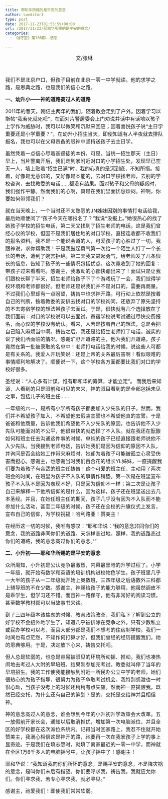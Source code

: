 ```yaml
---
title: 耶和华所赐的是平安的意念
author: sweditor3
type: post
date: 2017-11-23T01:55:59+00:00
url: /2017/11/23/耶和华所赐的是平安的意念/
categories:
  - 《@守望》第108期——感恩

---
```

<p style="text-align: center;">
  <span style="font-size: 12pt;">文/张琳</span>
</p>

&nbsp;

<span style="font-size: 12pt;">我们不是北京户口，但孩子目前在北京一零一中学就读。他的求学之路，是恩典之路，也是我们的信心之路。</span>

<span style="font-size: 12pt;"><strong>一、幼升小——神的道路高过人的道路</strong></span>

<span style="font-size: 12pt;">2011年的春天，刚信主两年的我们，随着教会走到了户外。因着学习以斯帖“我若死就死吧”，在面对片警居委会上门劝说并话中有话地以孩子上学作为威胁时，我可以以微笑和沉默来回应；因着喜悦孩子说“主日学重要还是小学重要？”，在幼升小招生当天，即使知道有人半夜就去排队报名，我也可以在父母责备的眼神中坚持送孩子去主日学。</span>

<span style="font-size: 12pt;">虽然凭着一点信心尽着基督徒的本份，可是，当统一招生那天（主日）早上，当片警离开后，我们走到家附近对口的小学招生处，发现早已空无一人，墙上贴着“招生已满”时，我的心真的是沉到底，不知所措。接着，好像是无意识的，又好像是本能的，去对口学校找老师，去别的学校咨询，去找教委的电话……都没有结果。面对孩子和父母的疑惑时，我们强作平静。然而我们的心啊，真是在我们里面忧愁烦闷。神啊，你要如何带领我们？</span>

<span style="font-size: 12pt;">就在当天晚上，一个当时还不太熟悉的JN姊妹因别的事情打电话给我，最后她顺便问了“孩子今天在哪报名了？”我说“没报上。”她很热心的找了她孩子学校的招生电话，第二天又找到了招生老师的电话。这是我们曾经心仪的学校，但因不是我们居住地的对口学校，直接连收都不收我们的报名资料。我不是一个能说会道的人，可爱孩子的心胜过了一切。我跟神说，求你帮助我！于是我鼓起勇气第一次给一个陌生人打了一个长长的电话，遭到了婉言拒绝。第二天我又鼓起勇气，给老师发了几条很长的信息，告知了孩子的一些情况包括优点。这次竟收到了她的回复：带孩子过来看看吧。感谢主，我激动的心都快蹦出来了！面试只是让我们跟校长聊了半天，招生老师给孩子下了个游戏玩了一会，我们觉得学校环境和老师都很好。但老师还是说我们并不是对口的，需要再商量。不过我们心里却有一点盼望，祷告中也求神开路。可行动上依然是按着自己的判断，按着教委的安排去找对口的学校询问，还放弃了原先坚持的不去寄宿学校的想法带孩子去面试。于是，很快就有几个选择放在了我们面前：对口的学校说可以去面试，寄宿学校说考试通过尽快交费报名，而心仪的学校没有确认。看来，人若是按着自己的想法，总是会把自己陷入麻烦当中啊。祷告之后，我还是给招生老师打了电话，诚实的说了我们所面临的情况。感谢旷野开道路的主，他为我们开道路，孩子竟然在第一批被录取的名单中！老师打电话给我的时候，说这些人可都是有关系的。我爱人开玩笑说：还是上帝的关系最厉害啊！看似艰难的事情顺利地解决了。顺便说一下，这个学校各方面都要比我们对口的学校好很多。</span>

<span style="font-size: 12pt;">圣经说：“人心多有计谋，惟有耶和华的筹算，才能立定”。 而我后来知道，人看到的只是眼前和可见的未来，神的眼目看到的是全部包括未见之事，包括儿子的班主任……</span>

<span style="font-size: 12pt;">一年级的六一，是所有小学所有孩子都要加入少先队的日子。然而，我们并不希望孩子加入，不希望他去假装宣誓也不希望他真的宣誓。于是爸爸和他商量，告诉他我们希望他不入少先队的原因，也告诉他不入少先队可能面对的不公平，他很爽快的就选择了不入队。就在我还在酝酿如何和班主任去沟通这件事的时候，单纯的孩子已经直接跟老师说他不入少先队。当我接到老师电话，告诉她我们是因为信仰的原因不入队，并询问是否会给她工作带来麻烦时，她却为着孩子可能被孤立心灵受伤害而担心。感谢主，也感谢当时我们百合花的组长YL姊妹，一直提醒我们要为着孩子有合适的班主任祷告！这个可爱的班主任，主动用了两次班会的时间，在班里为孩子不入队的事情作铺垫。第一次是在班里宣布孩子不入队不是因为表现不好，只是因为信仰不一样；第二次是让孩子自己来解释一下他所信仰的是什么，因为这样，孩子还在班里送出去几本圣经。并且，在她任班主任的期间，孩子几乎没有因为不入队而不能参加什么活动，甚至二年级的时候，孩子还在全校的升旗仪式上发言，宣布自己的信仰，为学校祝福！哈利路亚！赞美主！</span>

<span style="font-size: 12pt;">在经历这一切的时候，我唯有感叹：“耶和华说：‘我的意念非同你们的意念，我的道路非同你们的道路。天怎样高过地，照样，我的道路高过你们的道路，我的意念高过你们的意念。’”</span>

<span style="font-size: 12pt;"><strong>二、小升初——耶和华所赐的是平安的意念</strong></span>

<span style="font-size: 12pt;">众所周知，小升初是公认竞争最激烈，内幕最黑暗的升学过程了。小学一年级，就开始有数学和英语的培训机构进校物色学生。孩子班里几乎一大半的孩子从一二年级就开始上奥数班，三四年级之后语数外三科都上辅导班的不在少数。感谢主，神赐给孩子的能力够用，他虽然调皮不是乖学生，但学习还不错。而且神一路保守，他有非常好的阅读习惯，甚至数学教材都可以当故事书来读。</span>

<span style="font-size: 12pt;">到了三四年级本该焦虑的时候，教育政策改革，我们私下了解到公立的好学校不会招外地学生了，知道几乎被排除在竞争之外。只有少数私立或民办学校可以考，而且大部分都是我们不想考的住宿制学校。我们一时间也有点茫然，不知作何打算才好，但我们曾经的经历提醒我们，祂的恩典够用。于是，决定放下心来，祷告交托吧。</span>

<span style="font-size: 12pt;">但人总是软弱的，也总是容易被眼见的环境所动摇、推动。我们也凑热闹地去考过人大附的早培班，结果刚参加完考试，教委就叫停了当年的早培招生。我的工作使我能接触到附近一所民办公立中学的老师，她们很热心的为孩子指导，很努力为孩子争取考试机会，我特别感激也一时很心动，当孩子没考上的时候还稍稍有点失望。然而神一直提醒我，既然已经交托，为什么还有自己的筹划？是的，交托是交给神并且相信神。</span>

<span style="font-size: 12pt;">神的意念高过人的意念，谁会想到今年的小升初升学政策会大改革。五一放假前开家长会，通知以后取消推优，增加第一次电脑派位，并且全区的好学校都在这次派位系统内。记得当时回家路上，我忍不住就开始赞美主，我满心相信这是神开的路，祂要再一次在我家孩子上学的事上显奇迹。于是我们在填志愿时，就填了离家最近的一零一中学，而神就在全区1万8千多人的电脑摇号中，让孩子摇中了！感谢主！</span>

<span style="font-size: 12pt;">耶和华说：“我知道我向你们所怀的意念，是赐平安的意念，不是降灾祸的意念，是叫你们末后有指望。你们要呼求我，祷告我，我就应允你们。你们寻求我，若专心寻求我，就必寻见。”</span>

<span style="font-size: 12pt;">感谢主，祂爱我们！即使我们常常软弱。</span>